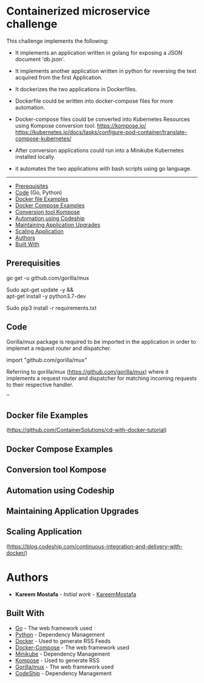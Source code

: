 
# Containerized microservice challenge

This challenge implements the following: 

* It implements an application written in golang for exposing a JSON document 'db.json'.
* It implements another application written in python for reversing the text acquired from the first Application.
* It dockerizes the two applications in Dockerfiles.
* Dockerfile could be written into docker-compose files for more automation.
* Docker-compose files could be converted into Kubernetes Resources using Kompose conversion tool.
    https://kompose.io/
    https://kubernetes.io/docs/tasks/configure-pod-container/translate-compose-kubernetes/
    
* After conversion applications could run into a Minikube Kubernetes installed locally.
* it automates the two applications with bash scripts using go language.

---

* [Prerequisites](#Prerequisites)
* [Code](#Code) (Go, Python)
* [Docker file Examples](#DockerFileExample)
* [Docker Compose Examples](#DockerComposeExample)
* [Conversion tool Kompose](#ConversionToolKompose)
* [Automation using Codeship](#AutomationUsingCodeship)
* [Maintaining Application Upgrades](#MaintainingApplicationUpgrades)
* [Scaling Application](#ScalingApplication)
* [Authors](#Authors)
* [Built With](#BuiltWith)


## Prerequisities

go get -u github.com/gorilla/mux

Sudo apt-get update -y  && \
     apt-get install -y python3.7-dev

Sudo pip3 install -r requirements.txt


## Code

Gorilla/mux package is required to be imported in the application in order to implemet a request router and dispatcher.

import "github.com/gorilla/mux"

Referring to gorilla/mux (https://github.com/gorilla/mux) where it implements a request router and dispatcher for matching incoming requests to their respective handler. 

''

## Docker file Examples

(https://github.com/ContainerSolutions/cd-with-docker-tutorial)

## Docker Compose Examples


## Conversion tool Kompose

## Automation using Codeship

## Maintaining Application Upgrades

## Scaling Application

(https://blog.codeship.com/continuous-integration-and-delivery-with-docker/)

# Authors

* **Kareem Mostafa** - *Initial work* - [KareemMostafa](https://github.com/Kareemabdallah)

## Built With

* [Go](https://golang.org/doc/) - The web framework used
* [Python](https://docs.python.org/3/) - Dependency Management
* [Docker](https://docs.docker.com/) - Used to generate RSS Feeds
* [Docker-Compose](https://docs.docker.com/compose/) - The web framework used
* [Minikube](https://kubernetes.io/docs/tasks/tools/install-minikube/) - Dependency Management
* [Kompose](https://kubernetes.io/docs/tasks/configure-pod-container/translate-compose-kubernetes/) - Used to generate RSS 
* [Gorilla/mux](https://www.gorillatoolkit.org/pkg/mux) - The web framework used
* [CodeShip](https://documentation.codeship.com/) - Dependency Management

